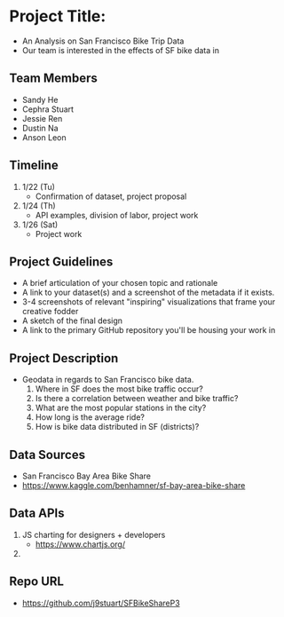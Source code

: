 
# Project Title: 
 - An Analysis on San Francisco Bike Trip Data
 - Our team is interested in the effects of SF bike data in 

## Team Members
- Sandy He
- Cephra Stuart
- Jessie Ren
- Dustin Na
- Anson Leon

## Timeline
 1. 1/22 (Tu)
    - Confirmation of dataset, project proposal
 2. 1/24 (Th)
    - API examples, division of labor, project work
 3. 1/26 (Sat)
    - Project work

## Project Guidelines
 - A brief articulation of your chosen topic and rationale
 - A link to your dataset(s) and a screenshot of the metadata if it exists.    
 - 3-4 screenshots of relevant "inspiring" visualizations that frame your creative fodder    
 - A sketch of the final design     
 - A link to the primary GitHub repository you'll be housing your work in

## Project Description
 - Geodata in regards to San Francisco bike data.
    1. Where in SF does the most bike traffic occur?
    2. Is there a correlation between weather and bike traffic?
    3. What are the most popular stations in the city?
    4. How long is the average ride?
    5. How is bike data distributed in SF (districts)?
 
## Data Sources
 - San Francisco Bay Area Bike Share
 - https://www.kaggle.com/benhamner/sf-bay-area-bike-share

## Data APIs
 1. JS charting for designers + developers
    - https://www.chartjs.org/
 2. 

## Repo URL
 - https://github.com/j9stuart/SFBikeShareP3






